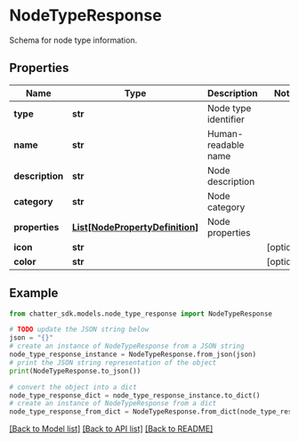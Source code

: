 # NodeTypeResponse

Schema for node type information.

## Properties

Name | Type | Description | Notes
------------ | ------------- | ------------- | -------------
**type** | **str** | Node type identifier | 
**name** | **str** | Human-readable name | 
**description** | **str** | Node description | 
**category** | **str** | Node category | 
**properties** | [**List[NodePropertyDefinition]**](NodePropertyDefinition.md) | Node properties | 
**icon** | **str** |  | [optional] 
**color** | **str** |  | [optional] 

## Example

```python
from chatter_sdk.models.node_type_response import NodeTypeResponse

# TODO update the JSON string below
json = "{}"
# create an instance of NodeTypeResponse from a JSON string
node_type_response_instance = NodeTypeResponse.from_json(json)
# print the JSON string representation of the object
print(NodeTypeResponse.to_json())

# convert the object into a dict
node_type_response_dict = node_type_response_instance.to_dict()
# create an instance of NodeTypeResponse from a dict
node_type_response_from_dict = NodeTypeResponse.from_dict(node_type_response_dict)
```
[[Back to Model list]](../README.md#documentation-for-models) [[Back to API list]](../README.md#documentation-for-api-endpoints) [[Back to README]](../README.md)


